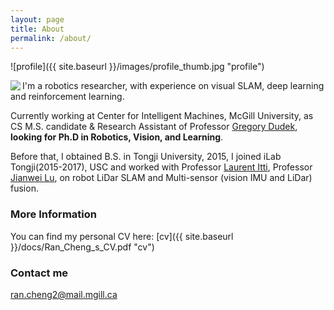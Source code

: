 ```yaml
---
layout: page
title: About
permalink: /about/
---
```


![profile]({{ site.baseurl }}/images/profile_thumb.jpg "profile")

<img align="left" src="https://raw.githubusercontent.com/rancheng/rancheng.github.io/master/images/profile_thumb.jpg">

I'm a robotics researcher, with experience on visual SLAM, deep learning and reinforcement learning.

Currently working at Center for Intelligent Machines, McGill University, as CS M.S. candidate & Research Assistant of Professor [Gregory Dudek](https://www.cim.mcgill.ca/~dudek/), **looking for Ph.D in Robotics, Vision, and Learning**.

Before that, I obtained B.S. in Tongji University, 2015, I joined iLab Tongji(2015-2017), USC and worked with Professor [Laurent Itti](http://ilab.usc.edu/itti/), Professor [Jianwei Lu](https://ieeexplore.ieee.org/author/37597287600), on robot LiDar SLAM and Multi-sensor (vision IMU and LiDar) fusion.

### More Information

You can find my personal CV here: [cv]({{ site.baseurl }}/docs/Ran_Cheng_s_CV.pdf "cv")

### Contact me

[ran.cheng2@mail.mgill.ca](mailto:rancheng2@mail.mcgill.ca)
